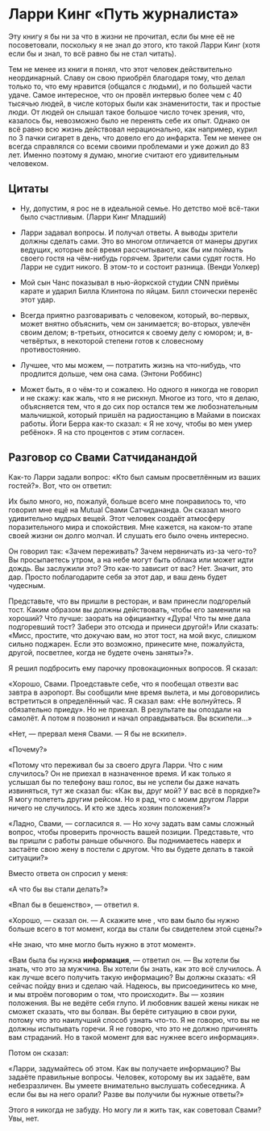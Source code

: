 # Ларри Кинг «Путь журналиста»

Эту книгу я бы ни за что в жизни не прочитал, если бы мне её не посоветовали, поскольку я не знал до этого, кто такой Ларри Кинг (хотя если бы и знал, то всё равно бы не стал читать).

Тем не менее из книги я понял, что этот человек действительно неординарный. Славу он свою приобрёл благодаря тому, что делал только то, что ему нравится (общался с людьми), и по большей части удаче. Самое интересное, что он провёл интервью более чем с 40 тысячью людей, в числе которых были как знаменитости, так и простые люди. От людей он слышал такое большое число точек зрения, что, казалось бы, невозможно было не перенять себе их опыт. Однако он всё равно всю жизнь действовал нерационально, как например, курил по 3 пачки сигарет в день, что довело его до инфаркта. Тем не менее он всегда справлялся со всеми своими проблемами и уже дожил до 83 лет. Именно поэтому я думаю, многие считают его удивительным человеком.

## Цитаты

- Ну, допустим, я рос не в идеальной семье. Но детство моё всё-таки было счастливым. (Ларри Кинг Младший)

- Ларри задавал вопросы. И получал ответы. А выводы зрители должны сделать сами. Это во многом отличается от манеры других ведущих, которые всё время рассчитывают, как бы им поймать своего гостя на чём-нибудь горячем. Зрители сами судят гостя. Но Ларри не судит никого. В этом-то и состоит разница. (Венди Уолкер)

- Мой сын Чанс показывал в нью-йоркской студии CNN приёмы карате и ударил Билла Клинтона по яйцам. Билл стоически перенёс этот удар.

- Всегда приятно разговаривать с человеком, который, во-первых, может внятно объяснить, чем он занимается; во-вторых, увлечён своим делом; в-третьих, относится к своему делу с юмором; и, в-четвёртых, в некоторой степени готов к словесному противостоянию.

- Лучшее, что мы можем, — потратить жизнь на что-нибудь, что продлится дольше, чем она сама. (Энтони Роббинс)

- Может быть, я о чём-то и сожалею. Но одного я никогда не говорил и не скажу: как жаль, что я не рискнул. Многое из того, что я делаю, объясняется тем, что я до сих пор остался тем же любознательным мальчишкой, который пришёл на радиостанцию в Майами в поисках работы. Йоги Берра как-то сказал: « Я не хочу, чтобы во мен умер ребёнок». Я на сто процентов с этим согласен.

## Разговор со Свами Сатчиданандой

Как-то Ларри задали вопрос: «Кто был самым просветлённым из ваших гостей?». Вот, что он ответил:

Их было много, но, пожалуй, больше всего мне понравилось то, что говорил мне ещё на Mutual Свами Сатчидананда. Он сказал много удивительно мудрых вещей. Этот человек создаёт атмосферу поразительного мира и спокойствия. Мне кажется, на каком-то этапе своей жизни он долго молчал. И слушать его было очень интересно.

Он говорил так:
«Зачем переживать? Зачем нервничать из-за чего-то? Вы просыпаетесь утром, а на небе могут быть облака или может идти дождь. Вы заслужили это? Это как-то зависит от вас? Нет. Значит, это дар. Просто поблагодарите себя за этот дар, и ваш день будет чудесным.

Представьте, что вы пришли в ресторан, и вам принесли подгорелый тост. Каким образом вы должны действовать, чтобы его заменили на хороший? Что лучше: заорать на официантку «Дура! Что ты мне дала подгоревший тост? Забери это отсюда и принеси другой!» Или сказать: «Мисс, простите, что докучаю вам, но этот тост, на мой вкус, слишком сильно поджарен. Если это возможно, принесите мне, пожалуйста, другой, посветлее, когда не будете очень заняты»?».

Я решил подбросить ему парочку провокационных вопросов. Я сказал:

«Хорошо, Свами. Проедставьте себе, что я пообещал отвезти вас завтра в аэропорт. Вы сообщили мне время вылета, и мы договорились встретиться в определённый час. Я сказал вам: «Не волнуйтесь. Я обязательно приеду». Но не приехал. В результате вы опоздали на самолёт. А потом я позвонил и начал оправдываться. Вы вскипели…»

«Нет, — прервал меня Свами. — Я бы не вскипел».

«Почему?»

«Потому что переживал бы за своего друга Ларри. Что с ним случилось? Он не приехал в назначенное время. И как только я услышал бы по телефону ваш голос, вы не успели бы даже начать извиняться, тут же сказал бы: «Как вы, друг мой? У вас всё в порядке?» Я могу полететь другим рейсом. Но я рад, что с моим другом Ларри ничего не случилось. И кто же здесь хозяин положения?»

«Ладно, Свами, — согласился я. — Но хочу задать вам самы сложный вопрос, чтобы проверить прочность вашей позиции. Представьте, что вы пришли с работы раньше обычного. Вы поднимаетесь наверх и застаёте свою жену в постели с другом. Что вы будете делать в такой ситуации?»

Вместо ответа он спросил у меня:

«А что бы вы стали делать?»

«Впал бы в бешенство», — ответил я.

«Хорошо, — сказал он. — А скажите мне , что вам было бы нужно больше всего в тот момент, когда вы стали бы свидетелем этой сцены?»

«Не знаю, что мне могло быть нужно в этот момент».

«Вам была бы нужна __информация__, — ответил он. — Вы хотели бы знать, что это за мужчина. Вы хотели бы знать, как это всё случилось. А как лучше всего получить такую информацию? Вы должны сказать: «Я сейчас пойду вниз и сделаю чай. Надеюсь, вы присоединитесь ко мне, и мы втроём поговорим о том, что происходит». Вы — хозяин положения. Вы не ведёте себя глупо. И любовник вашей жены никак не сможет сказать, что вы болван. Вы берёте ситуацию в свои руки, потому что это наилучший способ узнать что-то. Я не говорю, что вы не должны испытывать горечи. Я не говорю, что это не должно причинять вам страданий. Но в такой момент для вас нужнее всего информация».

Потом он сказал:

«Ларри, задумайтесь об этом. Как вы получаете информацию? Вы задаёте правильные вопросы. Человек, которому вы их задаёте, вам небезразличен. Вы умеете внимательно выслушать собеседника. А если бы вы на него орали? Разве вы получили бы нужные ответы?»

Этого я никогда не забуду. Но могу ли я жить так, как советовал Свами? Увы, нет.